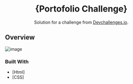<!-- Please update value in the {}  -->

<h1 align="center">{Portofolio Challenge}</h1>

<div align="center">
   Solution for a challenge from  <a href="http://devchallenges.io" target="_blank">Devchallenges.io</a>.
</div>

<!-- OVERVIEW -->

## Overview

![image](https://user-images.githubusercontent.com/120296952/224467241-2b4b53f0-40d8-411c-9ab3-2ba0d2f08ccc.png)


### Built With

- [Html]
- [CSS]
